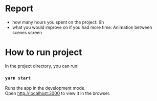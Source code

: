 # Report
- how many hours you spent on the project: 6h
- what you would improve on if you had more time: Animation between scenes screen

# How to run project

In the project directory, you can run:

### `yarn start`

Runs the app in the development mode.\
Open [http://localhost:3000](http://localhost:3000) to view it in the browser.